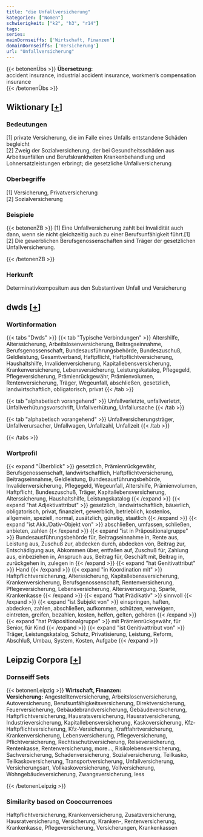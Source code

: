 ```yaml
---
title: "die Unfallversicherung"
kategorien: ["Nomen"]
schwierigkeit: ["k2", "h3", "r14"]
tags:
series:
mainDornseiffs: ['Wirtschaft, Finanzen']
domainDornseiffs: ['Versicherung']
url: "Unfallversicherung"
---
```


{{< betonenÜbs >}}
**Übersetzung:**  
accident insurance, industrial accident insurance, workmen’s compensation insurance  
{{< /betonenÜbs >}}

## Wiktionary [[+](https://de.wiktionary.org/wiki/Unfallversicherung)]

### Bedeutungen
[1] private Versicherung, die im Falle eines Unfalls entstandene Schäden begleicht  
[2] Zweig der Sozialversicherung, der bei Gesundheitsschäden aus Arbeitsunfällen und Berufskrankheiten Krankenbehandlung und Lohnersatzleistungen erbringt; die gesetzliche Unfallversicherung  

### Oberbegriffe
[1] Versicherung, Privatversicherung  
[2] Sozialversicherung  

### Beispiele
{{< betonenZB >}}
[1] Eine Unfallversicherung zahlt bei Invalidität auch dann, wenn sie nicht gleichzeitig auch zu einer Berufsunfähigkeit führt.[1]  
[2] Die gewerblichen Berufsgenossenschaften sind Träger der gesetzlichen Unfallversicherung.  

{{< /betonenZB >}}
### Herkunft
Determinativkompositum aus den Substantiven Unfall und Versicherung  



## dwds [[+](https://www.dwds.de/wb/Unfallversicherung)]

### Wortinformation
{{< tabs "Dwds" >}}
{{< tab "Typische Verbindungen" >}}
Altershilfe, Alterssicherung, Arbeitslosenversicherung, Beitragseinnahme, Berufsgenossenschaft, Bundesausführungsbehörde, Bundeszuschuß, Geldleistung, Gesamtverband, Haftpflicht, Haftpflichtversicherung, Haushaltshilfe, Invalidenversicherung, Kapitallebensversicherung, Krankenversicherung, Lebensversicherung, Leistungskatalog, Pflegegeld, Pflegeversicherung, Prämienrückgewähr, Prämienvolumen, Rentenversicherung, Träger, Wegeunfall, abschließen, gesetzlich, landwirtschaftlich, obligatorisch, privat
{{< /tab >}}

{{< tab "alphabetisch vorangehend" >}}
Unfallverletzte, unfallverletzt, Unfallverhütungsvorschrift, Unfallverhütung, Unfallursache
{{< /tab >}}

{{< tab "alphabetisch vorangehend" >}}
Unfallversicherungsträger, Unfallverursacher, Unfallwagen, Unfallzahl, Unfallzeit
{{< /tab >}}

{{< /tabs >}}

### Wortprofil
{{< expand "Überblick" >}} gesetzlich, Prämienrückgewähr, Berufsgenossenschaft, landwirtschaftlich, Haftpflichtversicherung, Beitragseinnahme, Geldleistung, Bundesausführungsbehörde, Invalidenversicherung, Pflegegeld, Wegeunfall, Altershilfe, Prämienvolumen, Haftpflicht, Bundeszuschuß, Träger, Kapitallebensversicherung, Alterssicherung, Haushaltshilfe, Leistungskatalog {{< /expand >}}
{{< expand "hat Adjektivattribut" >}} gesetzlich, landwirtschaftlich, bäuerlich, obligatorisch, privat, finanziert, gewerblich, betrieblich, kostenlos, allgemein, speziell, normal, zusätzlich, günstig, staatlich {{< /expand >}}
{{< expand "ist Akk./Dativ-Objekt von" >}} abschließen, umfassen, schließen, anbieten, zahlen {{< /expand >}}
{{< expand "ist in Präpositionalgruppe" >}} Bundesausführungsbehörde für, Beitragseinnahme in, Rente aus, Leistung aus, Zuschuß zur, abdecken durch, abdecken von, Beitrag zur, Entschädigung aus, Abkommen über, entfallen auf, Zuschuß für, Zahlung aus, einbeziehen in, Anspruch aus, Beitrag für, Geschäft mit, Beitrag in, zurückgehen in, zulegen in {{< /expand >}}
{{< expand "hat Genitivattribut" >}} Hand {{< /expand >}}
{{< expand "in Koordination mit" >}} Haftpflichtversicherung, Alterssicherung, Kapitallebensversicherung, Krankenversicherung, Berufsgenossenschaft, Rentenversicherung, Pflegeversicherung, Lebensversicherung, Altersversorgung, Sparte, Krankenkasse {{< /expand >}}
{{< expand "hat Prädikativ" >}} sinnvoll {{< /expand >}}
{{< expand "ist Subjekt von" >}} einspringen, haften, abdecken, zahlen, abschließen, aufkommen, schützen, verweigern, eintreten, greifen, bezahlen, kosten, helfen, gelten, gehören {{< /expand >}}
{{< expand "hat Präpositionalgruppe" >}} mit Prämienrückgewähr, für Senior, für Kind {{< /expand >}}
{{< expand "ist Genitivattribut von" >}} Träger, Leistungskatalog, Schutz, Privatisierung, Leistung, Reform, Abschluß, Umbau, System, Kosten, Aufgabe {{< /expand >}}

## Leipzig Corpora [[+](https://corpora.uni-leipzig.de/en/res?word=Unfallversicherung&corpusId=deu_newscrawl-public_2018)]

### Dornseiff Sets
{{< betonenLeipzig >}}
**Wirtschaft, Finanzen:**  
**Versicherung:** Angestelltenversicherung, Arbeitslosenversicherung, Autoversicherung, Berufsunfähigkeitsversicherung, Direktversicherung, Feuerversicherung, Gebäudebrandversicherung, Gebäudeversicherung, Haftpflichtversicherung, Hausratsversicherung, Hausratversicherung, Industrieversicherung, Kapitallebensversicherung, Kaskoversicherung, Kfz-Haftpflichtversicherung, Kfz-Versicherung, Kraftfahrtversicherung, Krankenversicherung, Lebensversicherung, Pflegeversicherung, Pflichtversicherung, Rechtsschutzversicherung, Reiseversicherung, Rentenkasse, Rentenversicherung, more..., Risikolebensversicherung, Sachversicherung, Schadenversicherung, Sozialversicherung, Teilkasko, Teilkaskoversicherung, Transportversicherung, Unfallversicherung, Versicherungsart, Vollkaskoversicherung, Vollversicherung, Wohngebäudeversicherung, Zwangsversicherung, less  

{{< /betonenLeipzig >}}

### Similarity based on Cooccurrences
Haftpflichtversicherung, Krankenversicherung, Zusatzversicherung, Hausratversicherung, Versicherung, Kranken-, Rentenversicherung, Krankenkasse, Pflegeversicherung, Versicherungen, Krankenkassen

